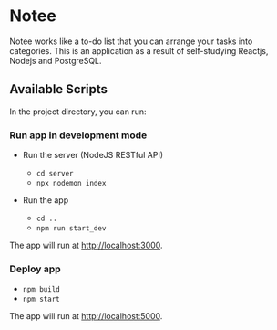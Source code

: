 # Notee

Notee works like a to-do list that you can arrange your tasks into categories.
This is an application as a result of self-studying Reactjs, Nodejs and PostgreSQL.

## Available Scripts

In the project directory, you can run:


### Run app in development mode
- Run the server (NodeJS RESTful API)
    - `cd server`
    - `npx nodemon index`

- Run the app
    - `cd ..`
    - `npm run start_dev`

The app will run at [http://localhost:3000](http://localhost:3000).

### Deploy app
- `npm build`
- `npm start`

The app will run at [http://localhost:5000](http://localhost:5000).
